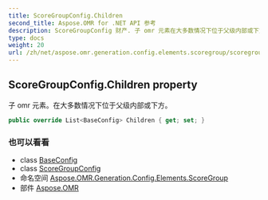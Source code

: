 ```yaml
---
title: ScoreGroupConfig.Children
second_title: Aspose.OMR for .NET API 参考
description: ScoreGroupConfig 财产. 子 omr 元素在大多数情况下位于父级内部或下方
type: docs
weight: 20
url: /zh/net/aspose.omr.generation.config.elements.scoregroup/scoregroupconfig/children/
---
```

## ScoreGroupConfig.Children property

子 omr 元素。在大多数情况下位于父级内部或下方。

```csharp
public override List<BaseConfig> Children { get; set; }
```

### 也可以看看

* class [BaseConfig](../../../aspose.omr.generation.config/baseconfig/)
* class [ScoreGroupConfig](../)
* 命名空间 [Aspose.OMR.Generation.Config.Elements.ScoreGroup](../../scoregroupconfig/)
* 部件 [Aspose.OMR](../../../)


